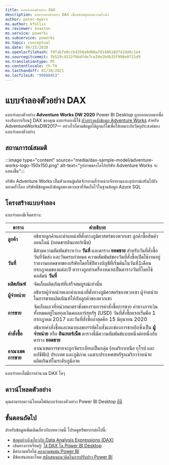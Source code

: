 ```yaml
---
title: แบบจำลองตัวอย่าง DAX
description: แบบจำลองตัวอย่าง DAX เพื่อสนับสนุนบทความอ้างอิง
author: peter-myers
ms.author: kfollis
ms.reviewer: asaxton
ms.service: powerbi
ms.subservice: powerbi
ms.topic: conceptual
ms.date: 06/25/2020
ms.openlocfilehash: f9fabfe8ccb4350a8d00a7d140618d742dd8c1e4
ms.sourcegitcommit: fb529c4532fbbdfde7ce28e2b4b35f990e8f21d9
ms.translationtype: MT
ms.contentlocale: th-TH
ms.lasthandoff: 01/30/2021
ms.locfileid: "99088453"
---
```

# <a name="dax-sample-model"></a>แบบจำลองตัวอย่าง DAX

แบบจำลองตัวอย่าง **Adventure Works DW 2020** Power BI Desktop ถูกออกแบบมาเพื่อรองรับการเรียนรู้ DAX ของคุณ แบบจำลองนี้ใช้ [ตัวอย่างคลังข้อมูล  Adventure Works](/sql/samples/adventureworks-install-configure#data-warehouse-downloads) สำหรับ AdventureWorksDW2017— อย่างไรก็ตามข้อมูลได้ถูกแก้ไขเพื่อให้เหมาะกับวัตถุประสงค์ของแบบจำลองตัวอย่าง

## <a name="scenario"></a>สถานการณ์สมมติ

:::image type="content" source="media/dax-sample-model/adventure-works-logo-150x150.png" alt-text="รูปภาพของโลโก้บริษัท Adventure Works จะแสดงขึ้น":::

บริษัท Adventure Works เป็นตัวแทนผู้ผลิตจักรยานที่จำหน่ายจักรยานและอุปกรณ์เสริมไปยังตลาดทั่วโลก บริษัทมีข้อมูลคลังข้อมูลของพวกเขาที่จัดเก็บไว้ในฐานข้อมูล Azure SQL

## <a name="model-structure"></a>โครงสร้างแบบจำลอง

แบบจำลองมีเจ็ดตาราง:

|ตาราง|คำอธิบาย|
|-----|-------|
|**ลูกค้า**|อธิบายลูกค้าและตำแหน่งที่ตั้งทางภูมิศาสตร์ของพวกเขา ลูกค้าซื้อสินค้าออนไลน์ (ยอดขายอินเทอร์เน็ต)|
|**วันที่**|มีสามความสัมพันธ์ระหว่าง **วันที่** และตาราง **ยอดขาย** สำหรับวันที่สั่งซื้อ วันที่จัดส่ง และวันครบกำหนด ความสัมพันธ์ของวันที่สั่งซื้อเปิดใช้งานอยู่ รายงานยอดขายของบริษัทโดยใช้ปีทางบัญชีที่เริ่มต้นในวันที่1เดือนกรกฎาคมของแต่ละปี ตารางถูกทำเครื่องหมายเป็นตารางวันที่โดยใช้คอลัมน์ **วันที่**|
|**ผลิตภัณฑ์**|จัดเก็บผลิตภัณฑ์ที่เสร็จสมบูรณ์เท่านั้น|
|**ผู้จำหน่าย**|อธิบายผู้จำหน่ายและตำแหน่งที่ตั้งทางภูมิศาสตร์ของพวกเขา ผู้จำหน่ายในการขายผลิตภัณฑ์ให้กับลูกค้าของพวกเขา|
|**การขาย**|จัดเก็บแถวที่หน่วยมาตราชั่งของรายการคำสั่งซื้อการขาย ค่าทางการเงินทั้งหมดอยู่ในสกุลเงินดอลลาร์สหรัฐ (USD) วันที่สั่งซื้อแรกเริ่มคือ 1 กรกฎาคม 2017 และวันที่สั่งซื้อล่าสุดคือ 15 มิถุนายน 2020|
|**คำสั่งซื้อ**|อธิบายคำสั่งซื้อและหมายเลขบรรทัดใบสั่งและช่องการขายอีกซึ่งเป็น **ผู้จำหน่าย** หรือ **อินเทอร์เน็ต** ตารางนี้มีความสัมพันธ์แบบหนึ่งต่อหนึ่งกับตาราง **ยอดขาย**|
|**อาณาเขตการขาย**|อาณาเขตการขายจะถูกจัดระเบียบเป็นกลุ่ม (อเมริกาเหนือ ยุโรป และแปซิฟิก) ประเทศ และภูมิภาค เฉพาะประเทศสหรัฐอเมริกาจำหน่ายผลิตภัณฑ์ในระดับภูมิภาค|

แบบจำลองไม่มีการคำนวณ DAX ใดๆ

## <a name="download-sample"></a>ดาวน์โหลดตัวอย่าง

คุณสามารถดาวน์โหลดไฟล์แบบจำลองตัวอย่าง Power BI Desktop [ที่นี่](https://aka.ms/dax-docs-sample-file)

## <a name="next-steps"></a>ขั้นตอนถัดไป

สำหรับข้อมูลเพิ่มเติมเกี่ยวกับบทความนี้ โปรดดูทรัพยากรต่อไปนี้:

- [ข้อมูลอ้างอิงเกี่ยวกับ Data Analysis Expressions (DAX)](/dax/)
- เส้นทางการเรียนรู้: [ใช้ DAX ใน Power BI Desktop](/learn/paths/dax-power-bi/)
- มีคำถามหรือไม่ [ลองถามชุมชน Power BI](https://community.powerbi.com/)
- มีข้อเสนอแนะไหม [สนับสนุนแนวคิดในการปรับปรุง Power BI](https://ideas.powerbi.com)
